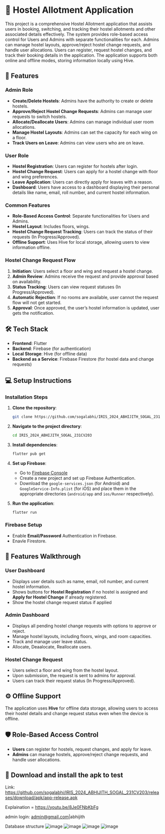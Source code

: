 # 🏨 Hostel Allotment Application

This project is a comprehensive Hostel Allotment application that assists users in booking, switching, and tracking their hostel allotments and other associated details effectively. The system provides role-based access control for Users and Admins with separate functionalities for each. Admins can manage hostel layouts, approve/reject hostel change requests, and handle user allocations. Users can register, request hostel changes, and track their booking details in the application. The application supports both online and offline modes, storing information locally using Hive.

## 🚀 Features

### Admin Role
- **Create/Delete Hostels**: Admins have the authority to create or delete hostels.
- **Approve/Reject Hostel Change Requests**: Admins can manage user requests to switch hostels.
- **Allocate/Deallocate Users**: Admins can manage individual user room allocations.
- **Manage Hostel Layouts**: Admins can set the capacity for each wing on a floor.
- **Track Users on Leave**: Admins can view users who are on leave.
  
### User Role
- **Hostel Registration**: Users can register for hostels after login.
- **Hostel Change Request**: Users can apply for a hostel change with floor and wing preferences.
- **Leave Application**: Users can directly apply for leaves with a reason.
- **Dashboard**: Users have access to a dashboard displaying their personal details like name, email, roll number, and current hostel information.
  
### Common Features
- **Role-Based Access Control**: Separate functionalities for Users and Admins.
- **Hostel Layout**: Includes floors, wings.
- **Hostel Change Request Tracking**: Users can track the status of their requests (In Progress/Approved).
- **Offline Support**: Uses Hive for local storage, allowing users to view information offline.
  
### Hostel Change Request Flow
1. **Initiation**: Users select a floor and wing and request a hostel change.
2. **Admin Review**: Admins receive the request and provide approval based on availability.
3. **Status Tracking**: Users can view request statuses (In Progress/Approved).
4. **Automatic Rejection**: If no rooms are available, user cannot the request flow will not get started.
5. **Approval**: Once approved, the user’s hostel information is updated, user gets the notification.

## 🛠️ Tech Stack
- **Frontend**: Flutter
- **Backend**: Firebase (for authentication)
- **Local Storage**: Hive (for offline data)
- **Backend as a Service**: Firebase Firestore (for hostel data and change requests)
  
## 💻 Setup Instructions

### Installation Steps

1. **Clone the repository**:
    ```bash
    git clone https://github.com/sogalabhi/IRIS_2024_ABHIJITH_SOGAL_231CV203.git
    ```
   
2. **Navigate to the project directory**:
    ```bash
    cd IRIS_2024_ABHIJITH_SOGAL_231CV203
    ```
    
3. **Install dependencies**:
    ```bash
    flutter pub get
    ```

4. **Set up Firebase**:
   - Go to [Firebase Console](https://console.firebase.google.com/)
   - Create a new project and set up Firebase Authentication.
   - Download the `google-services.json` (for Android) and `GoogleService-Info.plist` (for iOS) and place them in the appropriate directories (`android/app` and `ios/Runner` respectively).
   
5. **Run the application**:
    ```bash
    flutter run
    ```

### Firebase Setup
- Enable **Email/Password** Authentication in Firebase.
- Enavle Firestore.
  
## 📱 Features Walkthrough

### User Dashboard
- Displays user details such as name, email, roll number, and current hostel information.
- Shows buttons for **Hostel Registration** if no hostel is assigned and **Apply for Hostel Change** if already registered.
- Show the hostel change request status if applied

### Admin Dashboard
- Displays all pending hostel change requests with options to approve or reject.
- Manage hostel layouts, including floors, wings, and room capacities.
- Track and manage user leave status.
- Allocate, Deaalocate, Reallocate users.

### Hostel Change Request
- Users select a floor and wing from the hostel layout.
- Upon submission, the request is sent to admins for approval.
- Users can track their request status (In Progress/Approved).

## ⚙️ Offline Support
The application uses **Hive** for offline data storage, allowing users to access their hostel details and change request status even when the device is offline.

## 🛡️ Role-Based Access Control
- **Users** can register for hostels, request changes, and apply for leave.
- **Admins** can manage hostels, approve/reject change requests, and handle user allocations.

## 🧪 Download and install the apk to test
Link: https://github.com/sogalabhi/IRIS_2024_ABHIJITH_SOGAL_231CV203/releases/download/apk/app-release.apk

Explaination = https://youtu.be/8Je0FNbKbFg

admin login: admin@gmail.com|abhijith

Database structure
![image](https://github.com/user-attachments/assets/60b2b422-2297-4f4c-a783-859a4a29fb57)
![image](https://github.com/user-attachments/assets/33ac2709-bbf8-4e6d-98e3-16178976a7fe)
![image](https://github.com/user-attachments/assets/aef86fb3-0c4f-4d43-8092-f181ae26520c)
![image](https://github.com/user-attachments/assets/2d91ab72-3c0a-467c-b514-97ede323f31a)





